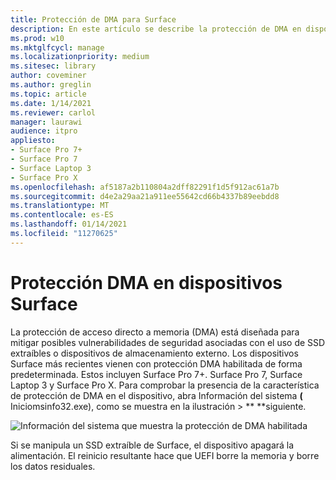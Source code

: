 ```yaml
---
title: Protección de DMA para Surface
description: En este artículo se describe la protección de DMA en dispositivos Surface compatibles
ms.prod: w10
ms.mktglfcycl: manage
ms.localizationpriority: medium
ms.sitesec: library
author: coveminer
ms.author: greglin
ms.topic: article
ms.date: 1/14/2021
ms.reviewer: carlol
manager: laurawi
audience: itpro
appliesto:
- Surface Pro 7+
- Surface Pro 7
- Surface Laptop 3
- Surface Pro X
ms.openlocfilehash: af5187a2b110804a2dff82291f1d5f912ac61a7b
ms.sourcegitcommit: d4e2a29aa21a911ee55642cd66b4337b89eebdd8
ms.translationtype: MT
ms.contentlocale: es-ES
ms.lasthandoff: 01/14/2021
ms.locfileid: "11270625"
---
```

# Protección DMA en dispositivos Surface

La protección de acceso directo a memoria (DMA) está diseñada para mitigar posibles vulnerabilidades de seguridad asociadas con el uso de SSD extraíbles o dispositivos de almacenamiento externo. Los dispositivos Surface más recientes vienen con protección DMA habilitada de forma predeterminada. Estos incluyen Surface Pro 7+. Surface Pro 7, Surface Laptop 3 y Surface Pro X.  Para comprobar la presencia de la característica de protección de DMA en el dispositivo, abra Información del sistema **(** Iniciomsinfo32.exe), como se muestra en la ilustración  >  ** **siguiente.

![Información del sistema que muestra la protección de DMA habilitada](images/systeminfodma.png)

Si se manipula un SSD extraíble de Surface, el dispositivo apagará la alimentación. El reinicio resultante hace que UEFI borre la memoria y borre los datos residuales.
